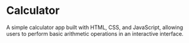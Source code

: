 # Calculator
A simple calculator app built with HTML, CSS, and JavaScript, allowing users to perform basic arithmetic operations in an interactive interface.
